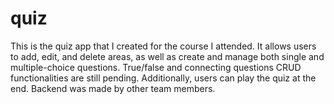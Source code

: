 # quiz
This is the quiz app that I created for the course I attended. It allows users to add, edit, and delete areas, as well as create and manage both single and multiple-choice questions. True/false and connecting questions CRUD functionalities are still pending. Additionally, users can play the quiz at the end. Backend was made by other team members.
